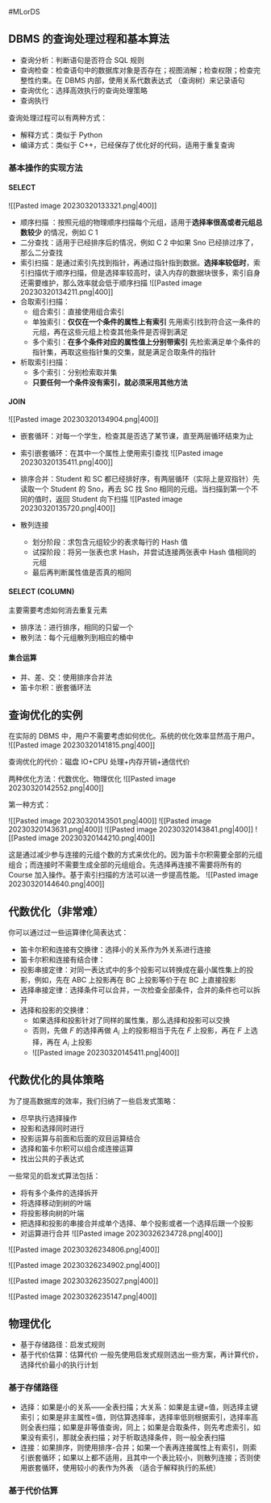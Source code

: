 #MLorDS 

## DBMS 的查询处理过程和基本算法
- 查询分析：判断语句是否符合 SQL 规则
- 查询检查：检查语句中的数据库对象是否存在；视图消解；检查权限；检查完整性约束。在 DBMS 内部，使用关系代数表达式 （查询树）来记录语句
- 查询优化：选择高效执行的查询处理策略
- 查询执行

查询处理过程可以有两种方式：
- 解释方式：类似于 Python
- 编译方式：类似于 C++，已经保存了优化好的代码，适用于重复查询

### 基本操作的实现方法
#### SELECT 
![[Pasted image 20230320133321.png|400]]

- 顺序扫描 ：按照元组的物理顺序扫描每个元组，适用于**选择率很高或者元组总数较少** 的情况，例如 C 1
- 二分查找：适用于已经排序后的情况，例如 C 2 中如果 Sno 已经排过序了，那么二分查找
- 索引扫描：是通过索引先找到指针，再通过指针指到数据。**选择率较低时**，索引扫描优于顺序扫描，但是选择率较高时，读入内存的数据块很多，索引自身还需要维护，那么效率就会低于顺序扫描
![[Pasted image 20230320134211.png|400]]
- 合取索引扫描：
	- 组合索引：直接使用组合索引
	- 单独索引：**仅仅在一个条件的属性上有索引** 先用索引找到符合这一条件的元组，再在这些元组上检查其他条件是否得到满足
	- 多个索引：**在多个条件对应的属性值上分别带索引** 先检索满足单个条件的指针集，再取这些指针集的交集，就是满足合取条件的指针
- 析取索引扫描：
	- 多个索引：分别检索取并集
	- **只要任何一个条件没有索引，就必须采用其他方法** 

#### JOIN 
![[Pasted image 20230320134904.png|400]]

- 嵌套循环：对每一个学生，检查其是否选了某节课，直至两层循环结束为止
- 索引嵌套循环：在其中一个属性上使用索引查找
![[Pasted image 20230320135411.png|400]]

- 排序合并：Student 和 SC 都已经排好序，有两层循环（实际上是双指针）先读取一个 Student 的 Sno，再去 SC 找 Sno 相同的元组。当扫描到第一个不同的值时，返回 Student 向下扫描
![[Pasted image 20230320135720.png|400]]
- 散列连接
	- 划分阶段：求包含元组较少的表求每行的 Hash 值
	- 试探阶段：将另一张表也求 Hash，并尝试连接两张表中 Hash 值相同的元组
	- 最后再判断属性值是否真的相同

#### SELECT (COLUMN)
主要需要考虑如何消去重复元素
- 排序法：进行排序，相同的只留一个
- 散列法：每个元组散列到相应的桶中

#### 集合运算
- 并、差、交：使用排序合并法
- 笛卡尔积：嵌套循环法

## 查询优化的实例
在实际的 DBMS 中，用户不需要考虑如何优化。系统的优化效率显然高于用户。
![[Pasted image 20230320141815.png|400]]

查询优化的代价：磁盘 IO+CPU 处理+内存开销+通信代价

两种优化方法：代数优化、物理优化
![[Pasted image 20230320142552.png|400]]

第一种方式：



![[Pasted image 20230320143501.png|400]]
![[Pasted image 20230320143631.png|400]]
![[Pasted image 20230320143841.png|400]]
![[Pasted image 20230320144210.png|400]]

这是通过减少参与连接的元组个数的方式来优化的。因为笛卡尔积需要全部的元组组合；而连接时不需要生成全部的元组组合。先选择再连接不需要将所有的 Course 加入操作。基于索引扫描的方法可以进一步提高性能。
![[Pasted image 20230320144640.png|400]]

## 代数优化（非常难）
你可以通过过一些运算律化简表达式：
- 笛卡尔积和连接有交换律：选择小的关系作为外关系进行连接
- 笛卡尔积和连接有结合律：
- 投影串接定律：对同一表达式中的多个投影可以转换成在最小属性集上的投影，例如，先在 ABC 上投影再在 BC 上投影等价于在 BC 上直接投影
- 选择串接定律：选择条件可以合并，一次检查全部条件，合并的条件也可以拆开
- 选择和投影的交换律：
	- 如果选择和投影针对了同样的属性集，那么选择和投影可以交换
	- 否则，先做 $F$ 的选择再做 $A_i$ 上的投影相当于先在 $F$ 上投影，再在 $F$ 上选择，再在 $A_i$ 上投影
	- ![[Pasted image 20230320145411.png|400]]

## 代数优化的具体策略
为了提高数据库的效率，我们归纳了一些启发式策略：
- 尽早执行选择操作
- 投影和选择同时进行
- 投影运算与前面和后面的双目运算结合
- 选择和笛卡尔积可以组合成连接运算
- 找出公共的子表达式

一些常见的启发式算法包括：
- 将有多个条件的选择拆开
- 将选择移动到树的叶端
- 将投影移向树的叶端
- 把选择和投影的串接合并成单个选择、单个投影或者一个选择后跟一个投影
- 对运算进行合并
![[Pasted image 20230326234728.png|400]]

![[Pasted image 20230326234806.png|400]]

![[Pasted image 20230326234902.png|400]]

![[Pasted image 20230326235027.png|400]]

![[Pasted image 20230326235147.png|400]]

## 物理优化
- 基于存储路径：启发式规则
- 基于代价估算：估算代价
一般先使用启发式规则选出一些方案，再计算代价，选择代价最小的执行计划

### 基于存储路径
- 选择：如果是小的关系——全表扫描；大关系：如果是主键=值，则选择主键索引；如果是非主属性=值，则估算选择率，选择率低则根据索引，选择率高则全表扫描；如果是非等值查询，同上；如果是合取条件，则先考虑索引，如果没有索引，那就全表扫描；对于析取选择条件，则一般全表扫描
- 连接：如果排序，则使用排序-合并；如果一个表再连接属性上有索引，则索引嵌套循环；如果以上都不适用，且其中一个表比较小，则散列连接；否则使用嵌套循环，使用较小的表作为外表
（适合于解释执行的系统）

### 基于代价估算
